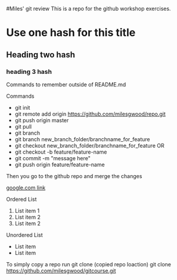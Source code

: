#Miles' git review
This is a repo for the github workshop exercises.
# Use one hash for this title
## Heading two hash
### heading 3 hash

Commands to remember outside of README.md

Commands
 - git init
 - git remote add origin https://github.com/milesgwood/repo.git
 - git push origin master
 - git pull
 - git branch
 - git branch new_branch_folder/branchname_for_feature
 - git checkout new_branch_folder/branchname_for_feature
OR 
 - git checkout -b feature/feature-name
 - git commit -m "message here"
 - git push origin feature/feature-name

Then you go to the github repo and merge the changes

[google.com link](https://www.google.com)

Ordered List
1. List item 1
2. List item 2
3. List item 2

Unordered List
- List item
- List item

To simply copy a repo run 
git clone (copied repo loaction)
git clone https://github.com/milesgwood/gitcourse.git
